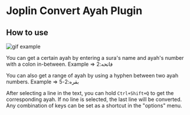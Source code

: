 # Joplin Convert Ayah Plugin

## How to use

![gif example](convert.gif)

You can get a certain ayah by entering a sura's name and ayah's number with a colon in-between.
Example => فاتحه:2

You can also get a range of ayah by using a hyphen between two ayah numbers.
Example => بقره:2-5

After selecting a line in the text, you can hold `Ctrl+Shift+Q` to get the corresponding ayah. If no line is selected, the last line will be converted. Any combination of keys can be set as a shortcut in the "options" menu.
